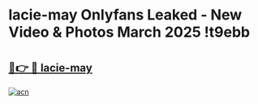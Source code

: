 # lacie-may Onlyfans Leaked - New Video & Photos March 2025 !t9ebb

# <h2><a href="https://6hadon.iuczelnia.edu.pl?title=lacie-may&ref=t9ebb">🔗👉 🔴 lacie-may</a></h2>

[![acn](https://github.com/user-attachments/assets/0f9c940e-d8b0-45ae-aac7-cd30a18b3e1c)](https://6hadon.iuczelnia.edu.pl?title=lacie-may&ref=t9ebb)

